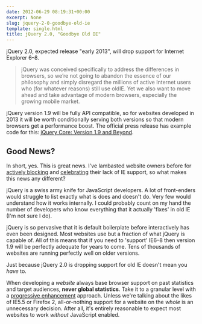 ```yaml
---
date: 2012-06-29 08:19:31+00:00
excerpt: None
slug: jquery-2-0-goodbye-old-ie
template: single.html
title: jQuery 2.0, "Goodbye Old IE"
---
```


jQuery 2.0, expected release "early 2013", will drop support for Internet Explorer 6–8.


<blockquote><p>jQuery was conceived specifically to address the differences in browsers, so we’re not going to abandon the essence of our philosophy and simply disregard the millions of active Internet users who (for whatever reasons) still use oldIE. Yet we also want to move ahead and take advantage of modern browsers, especially the growing mobile market.</p></blockquote>


jQuery version 1.9 will be fully API compatible, so for websites developed in 2013 it will be worth conditionally serving both versions so that modern browsers get a performance boost. The official press release has example code for this: [jQuery Core: Version 1.9 and Beyond](http://blog.jquery.com/2012/06/28/jquery-core-version-1-9-and-beyond/).


## Good News?


In short, yes. This is great news. I've lambasted website owners before for [actively blocking](http://dbushell.com/2012/04/02/dropping-ie-support/) and [celebrating](http://dbushell.com/2012/05/08/paydirt-youre-doing-it-wrong/) their lack of IE support, so what makes this news any different?

jQuery is a swiss army knife for JavaScript developers. A lot of front-enders would struggle to list exactly what is does and doesn't do. Very few would understand how it works internally. I could probably count on my hand the number of developers who know everything that it actually 'fixes' in old IE (I'm not sure I do).

jQuery is so pervasive that it is default boilerplate before interactively has even been designed. Most websites use but a fraction of what jQuery is capable of. All of this means that if you need to 'support' IE6–8 then version 1.9 will be perfectly adequate for years to come. Tens of thousands of websites are running perfectly well on older versions.

Just because jQuery 2.0 is dropping support for old IE doesn't mean you _have_ to.

When developing a _website_ always base browser support on past statistics and target audiences, **never global statistics**. Take it to a granular level with a [progressive enhancement](http://dbushell.com/2012/03/03/forget-about-browser-support/) approach. Unless we're talking about the likes of IE5.5 or Firefox 2, all-or-nothing support for a website on the _whole_ is an unnecessary decision. After all, it's entirely reasonable to expect most websites to work _without_ JavaScript enabled.
